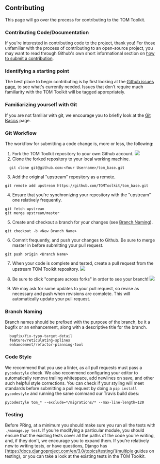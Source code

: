 Contributing
------------

This page will go over the process for contributing to the TOM Toolkit.

### Contributing Code/Documentation

If you're interested in contributing code to the project, thank you! For those unfamiliar with the process of contributing to an open-source project, you may want to read through Github's own short informational section on [how to submit a contribution](https://opensource.guide/how-to-contribute/#how-to-submit-a-contribution).

### Identifying a starting point

The best place to begin contributing is by first looking at the [Github issues page](https://github.com/TOMToolkit/tom_base/issues), to see what's currently needed. Issues that don't require much familiarity with the TOM Toolkit will be tagged appropriately.

### Familiarizing yourself with Git

If you are not familiar with git, we encourage you to briefly look at the [Git Basics](https://git-scm.com/book/en/v2/Getting-Started-Git-Basics) page.

### Git Workflow

The workflow for submitting a code change is, more or less, the following:

1. Fork the TOM Toolkit repository to your own Github account.
![](/_static/fork.png)
2. Clone the forked repository to your local working machine.
  ```
    git clone git@github.com:<Your Username>/tom_base.git
  ```
3. Add the original "upstream" repository as a remote.
  ```
  git remote add upstream https://github.com/TOMToolkit/tom_base.git
  ```
4. Ensure that you're synchronizing your repository with the "upstream" one relatively frequently.
  ```
  git fetch upstream
  git merge upstream/master
  ```
5. Create and checkout a branch for your changes (see [Branch Naming](#branch-naming)).
  ```
  git checkout -b <New Branch Name>
  ```
6. Commit frequently, and push your changes to Github. Be sure to merge master in before submitting your pull request.
  ```
  git push origin <Branch Name>
  ```
7. When your code is complete and tested, create a pull request from the upstream TOM Toolkit repository.
![](/_static/pull-request.png)

8. Be sure to click "compare across forks" in order to see your branch!
![](/_static/compare-across-forks.png)

9. We may ask for some updates to your pull request, so revise as necessary and push when revisions are complete. This will automatically update your pull request.

### Branch Naming<a name="branch-naming"></a>

Branch names should be prefixed with the purpose of the branch, be it a bugfix or an enhancement, along with a descriptive title for the branch.

```
  bugfix/fix-typo-target-detail
  feature/reticulating-splines
  enhancement/refactor-planning-tool
```

### Code Style

We recommend that you use a linter, as all pull requests must pass a `pycodestyle` check. We also recommend configuring your editor to automatically remove trailing whitespace, add newlines on save, and other such helpful style corrections. You can check if your styling will meet standards before submitting a pull request by doing a `pip install pycodestyle` and running the same command our Travis build does:

```
pycodestyle tom_* --exclude=*/migrations/* --max-line-length=120
```

### Testing

Before PRing, at a minimum you should make sure you run all the tests with `./manage.py test`. If you're modifying a particular module, 
you should ensure that the existing tests cover all the paths of the code you're writing, and, if they don't, we encourage you to expand 
them. If you're relatively new to writing tests, or have questions, Django has [https://docs.djangoproject.com/en/3.0/topics/testing/](multiple guides on testing), or you can take a look at the existing tests in the TOM Toolkit.
